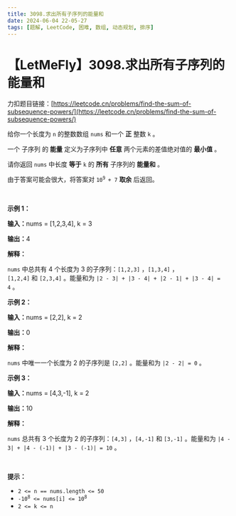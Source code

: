 ```yaml
---
title: 3098.求出所有子序列的能量和
date: 2024-06-04 22-05-27
tags: [题解, LeetCode, 困难, 数组, 动态规划, 排序]
---
```


# 【LetMeFly】3098.求出所有子序列的能量和

力扣题目链接：[https://leetcode.cn/problems/find-the-sum-of-subsequence-powers/](https://leetcode.cn/problems/find-the-sum-of-subsequence-powers/)

<p>给你一个长度为 <code>n</code>&nbsp;的整数数组&nbsp;<code>nums</code>&nbsp;和一个 <strong>正</strong>&nbsp;整数&nbsp;<code>k</code>&nbsp;。</p>

<p>一个 <span data-keyword="subsequence-array">子序列</span> 的 <strong>能量</strong>&nbsp;定义为子序列中&nbsp;<strong>任意</strong>&nbsp;两个元素的差值绝对值的 <strong>最小值</strong>&nbsp;。</p>

<p>请你返回 <code>nums</code>&nbsp;中长度 <strong>等于</strong>&nbsp;<code>k</code>&nbsp;的 <strong>所有</strong>&nbsp;子序列的 <strong>能量和</strong>&nbsp;。</p>

<p>由于答案可能会很大，将答案对&nbsp;<code>10<sup>9 </sup>+ 7</code>&nbsp;<strong>取余</strong>&nbsp;后返回。</p>

<p>&nbsp;</p>

<p><strong class="example">示例 1：</strong></p>

<div class="example-block">
<p><span class="example-io"><b>输入：</b>nums = [1,2,3,4], k = 3</span></p>

<p><span class="example-io"><b>输出：</b>4</span></p>

<p><strong>解释：</strong></p>

<p><code>nums</code>&nbsp;中总共有 4 个长度为 3 的子序列：<code>[1,2,3]</code>&nbsp;，<code>[1,3,4]</code>&nbsp;，<code>[1,2,4]</code>&nbsp;和&nbsp;<code>[2,3,4]</code>&nbsp;。能量和为 <code>|2 - 3| + |3 - 4| + |2 - 1| + |3 - 4| = 4</code>&nbsp;。</p>
</div>

<p><strong class="example">示例 2：</strong></p>

<div class="example-block">
<p><span class="example-io"><b>输入：</b>nums = [2,2], k = 2</span></p>

<p><span class="example-io"><b>输出：</b>0</span></p>

<p><strong>解释：</strong></p>

<p><code>nums</code>&nbsp;中唯一一个长度为 2 的子序列是&nbsp;<code>[2,2]</code>&nbsp;。能量和为&nbsp;<code>|2 - 2| = 0</code>&nbsp;。</p>
</div>

<p><strong class="example">示例 3：</strong></p>

<div class="example-block">
<p><strong>输入：</strong><span class="example-io">nums = [4,3,-1], k = 2</span></p>

<p><span class="example-io"><b>输出：</b>10</span></p>

<p><strong>解释：</strong></p>

<p><code>nums</code>&nbsp;总共有 3 个长度为 2 的子序列：<code>[4,3]</code>&nbsp;，<code>[4,-1]</code>&nbsp;和&nbsp;<code>[3,-1]</code>&nbsp;。能量和为&nbsp;<code>|4 - 3| + |4 - (-1)| + |3 - (-1)| = 10</code>&nbsp;。</p>
</div>

<p>&nbsp;</p>

<p><strong>提示：</strong></p>

<ul>
	<li><code>2 &lt;= n == nums.length &lt;= 50</code></li>
	<li><code>-10<sup>8</sup> &lt;= nums[i] &lt;= 10<sup>8</sup> </code></li>
	<li><code>2 &lt;= k &lt;= n</code></li>
</ul>


    